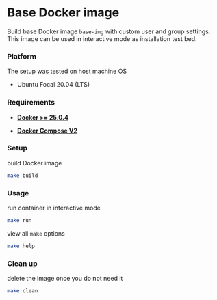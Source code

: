 # Base Docker image

Build base Docker image `base-img` with custom user and group settings. This image can be used in interactive mode as installation test bed.



### Platform

The setup was tested on host machine OS

* Ubuntu Focal 20.04 (LTS)


### Requirements

* **[Docker >= 25.0.4](https://docs.docker.com/engine/install/ubuntu/)**

* **[Docker Compose V2](https://docs.docker.com/compose/install/linux/#install-using-the-repository)**


### Setup

build Docker image
```bash
make build
```


### Usage

run container in interactive mode
```bash
make run
```

view all `make` options
```bash
make help
```


### Clean up

delete the image once you do not need it
```bash
make clean
```
